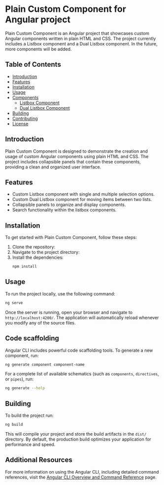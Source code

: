 # Plain Custom Component for Angular project

Plain Custom Component is an Angular project that showcases custom Angular components written in plain HTML and CSS. The project currently includes a Listbox component and a Dual Listbox component. In the future, more components will be added.

## Table of Contents

- [Introduction](#introduction)
- [Features](#features)
- [Installation](#installation)
- [Usage](#usage)
- [Components](#components)
  - [Listbox Component](#listbox-component)
  - [Dual Listbox Component](#dual-listbox-component)
- [Building](#building)
- [Contributing](#contributing)
- [License](#license)

## Introduction

Plain Custom Component is designed to demonstrate the creation and usage of custom Angular components using plain HTML and CSS. The project includes collapsible panels that contain these components, providing a clean and organized user interface.

## Features

- Custom Listbox component with single and multiple selection options.
- Custom Dual Listbox component for moving items between two lists.
- Collapsible panels to organize and display components.
- Search functionality within the listbox components.

## Installation

To get started with Plain Custom Component, follow these steps:

1. Clone the repository:
2. Navigate to the project directory:
3. Install the dependencies:
    ```sh
    npm install
    ```

## Usage

To run the project locally, use the following command:
```sh
ng serve
```

Once the server is running, open your browser and navigate to `http://localhost:4200/`. The application will automatically reload whenever you modify any of the source files.

## Code scaffolding

Angular CLI includes powerful code scaffolding tools. To generate a new component, run:

```bash
ng generate component component-name
```

For a complete list of available schematics (such as `components`, `directives`, or `pipes`), run:

```bash
ng generate --help
```

## Building

To build the project run:

```bash
ng build
```

This will compile your project and store the build artifacts in the `dist/` directory. By default, the production build optimizes your application for performance and speed.

## Additional Resources

For more information on using the Angular CLI, including detailed command references, visit the [Angular CLI Overview and Command Reference](https://angular.dev/tools/cli) page.
